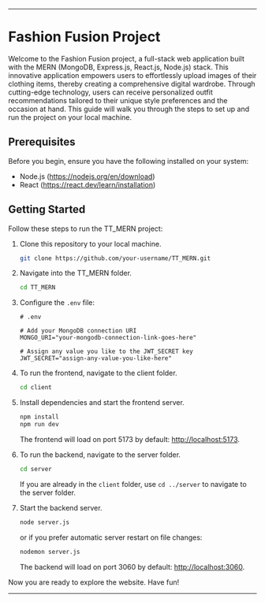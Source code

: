 
---

# Fashion Fusion Project

Welcome to the Fashion Fusion project, a full-stack web application built with the MERN (MongoDB, Express.js, React.js, Node.js) stack. This innovative application empowers users to effortlessly upload images of their clothing items, thereby creating a comprehensive digital wardrobe. Through cutting-edge technology, users can receive personalized outfit recommendations tailored to their unique style preferences and the occasion at hand. This guide will walk you through the steps to set up and run the project on your local machine.

## Prerequisites

Before you begin, ensure you have the following installed on your system:

- Node.js (https://nodejs.org/en/download)
- React (https://react.dev/learn/installation)

## Getting Started

Follow these steps to run the TT_MERN project:

1. Clone this repository to your local machine.

    ```bash
    git clone https://github.com/your-username/TT_MERN.git
    ```

2. Navigate into the TT_MERN folder.

    ```bash
    cd TT_MERN
    ```

3. Configure the `.env` file:

    ```plaintext
    # .env

    # Add your MongoDB connection URI
    MONGO_URI="your-mongodb-connection-link-goes-here"

    # Assign any value you like to the JWT_SECRET key
    JWT_SECRET="assign-any-value-you-like-here"
    ```

4. To run the frontend, navigate to the client folder.

    ```bash
    cd client
    ```

5. Install dependencies and start the frontend server.

    ```bash
    npm install
    npm run dev
    ```

    The frontend will load on port 5173 by default: [http://localhost:5173](http://localhost:5173).

6. To run the backend, navigate to the server folder.

    ```bash
    cd server
    ```

    If you are already in the `client` folder, use `cd ../server` to navigate to the server folder.

7. Start the backend server.

    ```bash
    node server.js
    ```

    or if you prefer automatic server restart on file changes:

    ```bash
    nodemon server.js
    ```

    The backend will load on port 3060 by default: [http://localhost:3060](http://localhost:3060).

Now you are ready to explore the website. Have fun!

---
